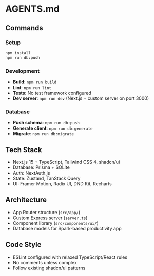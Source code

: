 # AGENTS.md

## Commands

### Setup
```bash
npm install
npm run db:push
```

### Development
- **Build**: `npm run build`
- **Lint**: `npm run lint` 
- **Tests**: No test framework configured
- **Dev server**: `npm run dev` (Next.js + custom server on port 3000)

### Database
- **Push schema**: `npm run db:push`
- **Generate client**: `npm run db:generate`
- **Migrate**: `npm run db:migrate`

## Tech Stack
- Next.js 15 + TypeScript, Tailwind CSS 4, shadcn/ui
- Database: Prisma + SQLite
- Auth: NextAuth.js
- State: Zustand, TanStack Query
- UI: Framer Motion, Radix UI, DND Kit, Recharts

## Architecture
- App Router structure (`src/app/`)
- Custom Express server (`server.ts`)
- Component library (`src/components/ui/`)
- Database models for Spark-based productivity app

## Code Style
- ESLint configured with relaxed TypeScript/React rules
- No comments unless complex
- Follow existing shadcn/ui patterns
